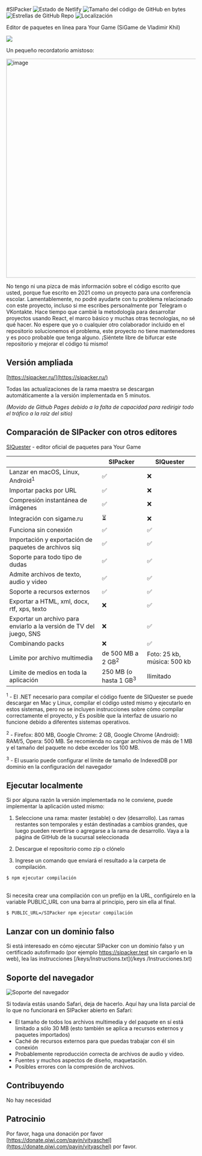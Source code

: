 #SIPacker
![Estado de Netlify](https://api.netlify.com/api/v1/badges/fb6c0bf2-2808-4dfe-a4c8-0b8efce9e769/deploy-status)
![Tamaño del código de GitHub en bytes](https://img.shields.io/github/languages/code-size/VityaSchel/SIPacker)
![Estrellas de GitHub Repo](https://img.shields.io/github/stars/VityaSchel/SIPacker)
![Localización](https://img.shields.io/badge/English%20(US)-0%25-red)

Editor de paquetes en línea para Your Game (SiGame de Vladimir Khil)

<p align="centro">
 <img src="https://user-images.githubusercontent.com/59040542/137257961-73f0aceb-19c9-4e1f-a3fe-80204f145f2d.png" />
</p>

Un pequeño recordatorio amistoso:

<img width="582" alt="image" src="https://github.com/VityaSchel/SIPacker/assets/59040542/ad92dc58-ff28-41f7-88cd-e51e1281916d">

No tengo ni una pizca de más información sobre el código escrito que usted, porque fue escrito en 2021 como un proyecto para una conferencia escolar. Lamentablemente, no podré ayudarte con tu problema relacionado con este proyecto, incluso si me escribes personalmente por Telegram o VKontakte. Hace tiempo que cambié la metodología para desarrollar proyectos usando React, el marco básico y muchas otras tecnologías, no sé qué hacer. No espere que yo o cualquier otro colaborador incluido en el repositorio solucionemos el problema, este proyecto no tiene mantenedores y es poco probable que tenga alguno. ¡Siéntete libre de bifurcar este repositorio y mejorar el código tú mismo!

## Versión ampliada

[https://sipacker.ru/](https://sipacker.ru/)

Todas las actualizaciones de la rama maestra se descargan automáticamente a la versión implementada en 5 minutos.

*(Movido de Github Pages debido a la falta de capacidad para redirigir todo el tráfico a la raíz del sitio)*

## Comparación de SIPacker con otros editores

<!-- ✅ ❌ ⏳ -->

[SIQuester](https://vladimirkhil.com/si/siquester) - editor oficial de paquetes para Your Game

&nbsp;|SIPacker|SIQuester
---|---|---
Lanzar en macOS, Linux, Android<sup>1</sup>|✅|❌
Importar packs por URL|✅|❌
Compresión instantánea de imágenes|✅|❌
Integración con sigame.ru|⏳|❌
Funciona sin conexión | ✅| ✅
Importación y exportación de paquetes de archivos siq| ✅| ✅
Soporte para todo tipo de dudas| ✅| ✅
Admite archivos de texto, audio y video|✅|✅
Soporte a recursos externos| ✅| ✅
Exportar a HTML, xml, docx, rtf, xps, texto|❌|✅
Exportar un archivo para enviarlo a la versión de TV del juego, SNS|❌|✅
Combinando packs|❌|✅
Límite por archivo multimedia|de 500 MB a 2 GB<sup>2</sup>|Foto: 25 kb, música: 500 kb
Límite de medios en toda la aplicación|250 MB (o hasta 1 GB<sup>3</sup>|Ilimitado


<sup>1</sup> - El .NET necesario para compilar el código fuente de SIQuester se puede descargar en Mac y Linux, compilar el código usted mismo y ejecutarlo en estos sistemas, pero no se incluyen instrucciones sobre cómo compilar correctamente el proyecto, y Es posible que la interfaz de usuario no funcione debido a diferentes sistemas operativos.

<sup>2</sup> - Firefox: 800 MB, Google Chrome: 2 GB, Google Chrome (Android): RAM/5, Opera: 500 MB. Se recomienda no cargar archivos de más de 1 MB y el tamaño del paquete no debe exceder los 100 MB.

<sup>3</sup> - El usuario puede configurar el límite de tamaño de IndexedDB por dominio en la configuración del navegador

## Ejecutar localmente

Si por alguna razón la versión implementada no le conviene, puede implementar la aplicación usted mismo:

1. Seleccione una rama: master (estable) o dev (desarrollo). Las ramas restantes son temporales y están destinadas a cambios grandes, que luego pueden revertirse o agregarse a la rama de desarrollo. Vaya a la página de GitHub de la sucursal seleccionada

2. Descargue el repositorio como zip o clónelo

3. Ingrese un comando que enviará el resultado a la carpeta de compilación.
```
$ npm ejecutar compilación
```
\
Si necesita crear una compilación con un prefijo en la URL, configúrelo en la variable PUBLIC_URL con una barra al principio, pero sin ella al final.
```
$ PUBLIC_URL=/SIPacker npm ejecutar compilación
```

## Lanzar con un dominio falso

Si está interesado en cómo ejecutar SIPacker con un dominio falso y un certificado autofirmado (por ejemplo https://sipacker.test sin cargarlo en la web), lea las instrucciones [/keys/Instructions.txt](/keys /Instrucciones.txt)

## Soporte del navegador

![Soporte del navegador](./.github/README/compatibility-table.svg)

Si todavía estás usando Safari, deja de hacerlo. Aquí hay una lista parcial de lo que no funcionará en SIPacker abierto en Safari:

- El tamaño de todos los archivos multimedia y del paquete en sí está limitado a sólo 30 MB (esto también se aplica a recursos externos y paquetes importados)
- Caché de recursos externos para que puedas trabajar con él sin conexión
- Probablemente reproducción correcta de archivos de audio y video.
- Fuentes y muchos aspectos de diseño, maquetación.
- Posibles errores con la compresión de archivos.

## Contribuyendo

No hay necesidad

## Patrocinio

Por favor, haga una donación por favor [https://donate.qiwi.com/payin/vityaschel](https://donate.qiwi.com/payin/vityaschel) por favor.
